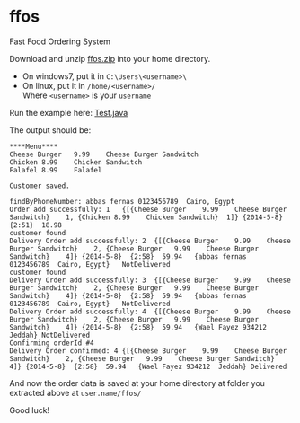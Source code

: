 ffos
====

Fast Food Ordering System

Download and unzip [ffos.zip](https://github.com/MuhammadHewedy/ffos/blob/master/ffos.zip) into your home directory.
*    On windows7, put it in `C:\Users\<username>\`
*    On linux, put it in `/home/<username>/`  
Where `<username>` is your `username`

Run the example here: [Test.java](https://github.com/MuhammadHewedy/ffos/blob/master/test/Test.java)


The output should be:

    ****Menu****
    Cheese Burger	9.99	Cheese Burger Sandwitch
    Chicken	8.99	Chicken Sandwitch
    Falafel	8.99	Falafel

    Customer saved.

    findByPhoneNumber: abbas fernas	0123456789	Cairo, Egypt
    Order add successfully: 1	{[{Cheese Burger	9.99	Cheese Burger Sandwitch}	1, {Chicken	8.99	Chicken Sandwitch}	1]}	{2014-5-8}	{2:51}	18.98
    customer found
    Delivery Order add successfully: 2	{[{Cheese Burger	9.99	Cheese Burger Sandwitch}	2, {Cheese Burger	9.99	Cheese Burger Sandwitch}	4]}	{2014-5-8}	{2:58}	59.94	{abbas fernas	0123456789	Cairo, Egypt}	NotDelivered
    customer found
    Delivery Order add successfully: 3	{[{Cheese Burger	9.99	Cheese Burger Sandwitch}	2, {Cheese Burger	9.99	Cheese Burger Sandwitch}	4]}	{2014-5-8}	{2:58}	59.94	{abbas fernas	0123456789	Cairo, Egypt}	NotDelivered
    Delivery Order add successfully: 4	{[{Cheese Burger	9.99	Cheese Burger Sandwitch}	2, {Cheese Burger	9.99	Cheese Burger Sandwitch}	4]}	{2014-5-8}	{2:58}	59.94	{Wael Fayez	934212	Jeddah}	NotDelivered
    Confirming orderId #4
    Delivery Order confirmed: 4	{[{Cheese Burger	9.99	Cheese Burger Sandwitch}	2, {Cheese Burger	9.99	Cheese Burger Sandwitch}	4]}	{2014-5-8}	{2:58}	59.94	{Wael Fayez	934212	Jeddah}	Delivered

And now the order data is saved at your home directory at folder you extracted above at `user.name/ffos/`

Good luck!